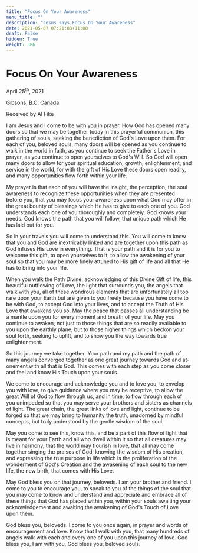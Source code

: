 ```yaml
---
title: "Focus On Your Awareness"
menu_title: ""
description: "Jesus says Focus On Your Awareness"
date: 2021-05-07 07:21:03+11:00
draft: False
hidden: True
weight: 386
---
```

# Focus On Your Awareness

April 25<sup>th</sup>, 2021

Gibsons, B.C. Canada 

Received by Al Fike

I am Jesus and I come to be with you in prayer. How God has opened many doors so that we may be together today in this prayerful communion, this gathering of souls, seeking the benediction of God's Love upon them.  For each of you, beloved souls, many doors will be opened as you continue to walk in the world in faith, as you continue to seek the Father's Love in prayer, as you continue to open yourselves to God's Will.  So God will open many doors to allow for your spiritual education, growth, enlightenment, and service in the world, for with the gift of His Love these doors open readily, and many opportunities flow forth within your life. 

My prayer is that each of you will have the insight, the perception, the soul awareness to recognize these opportunities when they are presented before you, that you may focus your awareness upon what God may offer in the great bounty of blessings which He has to give to each one of you. God understands each one of you thoroughly and completely. God knows your needs. God knows the path that you will follow, that unique path which He has laid out for you.

So in your travels you will come to understand this. You will come to know that you and God are inextricably linked and are together upon this path as God infuses His Love in everything. That is your path and it is for you to welcome this gift, to open yourselves to it, to allow the awakening of your soul so that you may be more finely attuned to His gift of life and all that He has to bring into your life.  

When you walk the Path Divine, acknowledging of this Divine Gift of life, this beautiful outflowing of Love, the light that surrounds you, the angels that walk with you, all of these wondrous elements that are unfortunately all too rare upon your Earth but are given to you freely because you have come to be with God, to accept God into your lives, and to accept the Truth of His Love that awakens you so. May the peace that passes all understanding be a mantle upon you for every moment and breath of your life. May you continue to awaken, not just to those things that are so readily available to you upon the earthly plane, but to those higher things which beckon your soul forth, seeking to uplift, and to show you the way towards true enlightenment.  

So this journey we take together. Your path and my path and the path of many angels converged together as one great journey towards God and at-onement with all that is God. This comes with each step as you come closer and feel and know His Touch upon your souls.  

We come to encourage and acknowledge you and to love you, to envelop you with love, to give guidance where you may be receptive, to allow the great Will of God to flow through us, and in time, to flow through each of you unimpeded so that you may serve your brothers and sisters as channels of light. The great chain, the great links of love and light, continue to be forged so that we may bring to humanity the truth, unadorned by mindful concepts, but truly understood by the gentle wisdom of the soul. 

May you come to see this, know this, and be a part of this flow of light that is meant for your Earth and all who dwell within it so that all creatures may live in harmony, that the world may flourish in love, that all may come together singing the praises of God, knowing the wisdom of His creation, and expressing the true purpose in life which is the proliferation of the wonderment of God's Creation and the awakening of each soul to the new life, the new birth, that comes with His Love.  

May God bless you on that journey, beloveds. I am your brother and friend. I come to you to encourage you, to speak to you of the things of the soul that you may come to know and understand and appreciate and embrace all of these things that God has placed within you, within your souls awaiting your acknowledgement and awaiting the awakening of God's Touch of Love upon them.

God bless you, beloveds. I come to you once again, in prayer and words of encouragement and love. Know that I walk with you, that many hundreds of angels walk with each and every one of you upon this journey of love. God bless you, I am with you, God bless you, beloved souls.